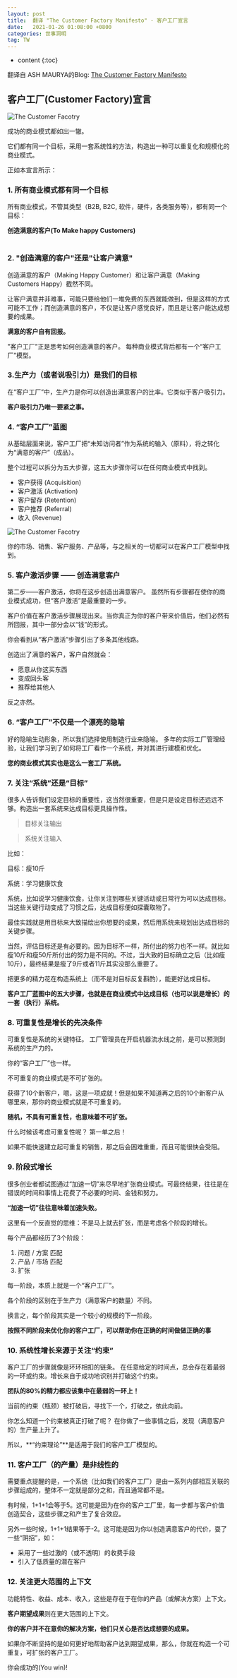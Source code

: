 ```yaml
---
layout: post
title:  翻译 "The Customer Factory Manifesto" - 客户工厂宣言
date:   2021-01-26 01:08:00 +0800
categories: 世事洞明
tag: TW
---
```


* content
{:toc}


翻译自 ASH MAURYA的Blog:
[The Customer Factory Manifesto](https://blog.leanstack.com/the-customer-factory-manifesto/)

## 客户工厂(Customer Factory)宣言


![The Customer Facotry]({{'/images/The_Customer_Factory_Blueprint.png'}})


成功的商业模式都如出一辙。

它们都有同一个目标，采用一套系统性的方法，构造出一种可以重复化和规模化的商业模式。

正如本宣言所示：


### 1. 所有商业模式都有同一个目标

所有商业模式，不管其类型（B2B, B2C, 软件，硬件，各类服务等），都有同一个目标：

**创造满意的客户(To Make happy Customers)**
<br>
<br>

### 2. "创造满意的客户"还是"让客户满意" 

创造满意的客户（Making Happy Customer）和让客户满意（Making Customers Happy）截然不同。

让客户满意并非难事，可能只要给他们一堆免费的东西就能做到，但是这样的方式可能不工作；而创造满意的客户，不仅是让客户感觉良好，而且是让客户能达成想要的成果。

**满意的客户自有回报。**

"客户工厂”正是思考如何创造满意的客户。
每种商业模式背后都有一个“客户工厂”模型。


### 3.生产力（或者说吸引力）是我们的目标

在“客户工厂”中，生产力是你可以创造出满意客户的比率。它类似于客户吸引力。

**客户吸引力乃唯一要紧之事。**



### 4. “客户工厂”蓝图

从基础层面来说，客户工厂把“未知访问者”作为系统的输入（原料），将之转化为“满意的客户”（成品）。

整个过程可以拆分为五大步骤，这五大步骤你可以在任何商业模式中找到。

* 客户获得 (Acquisition)
* 客户激活 (Activation)
* 客户留存 (Retention)
* 客户推荐 (Referral)
* 收入 (Revenue)

![The Customer Facotry]({{'/images/The_Customer_Factory_Blueprint.png'}})


你的市场、销售、客户服务、产品等，与之相关的一切都可以在客户工厂模型中找到。



### 5. 客户激活步骤 —— 创造满意客户

第二步——客户激活，你将在这步创造出满意客户。
虽然所有步骤都在使你的商业模式成功，但“客户激活”是最重要的一步。

客户价值在客户激活步骤展现出来。当你真正为你的客户带来价值后，他们必然有所回报，其中一部分会以“钱”的形式。

你会看到从“客户激活”步骤引出了多条其他线路。

创造出了满意的客户，客户自然就会：

* 愿意从你这买东西
* 变成回头客
* 推荐给其他人

反之亦然。


### 6. “客户工厂”不仅是一个漂亮的隐喻

好的隐喻生动形象，所以我们选择使用制造行业来隐喻。
多年的实际工厂管理经验，让我们学习到了如何将工厂看作一个系统，并对其进行建模和优化。

**您的商业模式其实也是这么一套工厂系统。**



### 7. 关注“系统”还是“目标”

很多人告诉我们设定目标的重要性，这当然很重要，但是只是设定目标还远远不够。构造出一套系统来达成目标更具操作性。

>目标关注输出

>系统关注输入

比如：

目标：瘦10斤

系统：学习健康饮食

系统，比如说学习健康饮食，让你关注到哪些关键活动或日常行为可以达成目标。当这些关键行动变成了习惯之后，达成目标便如探囊取物了。

最佳实践就是用目标来大致描绘出你想要的成果，然后用系统来规划出达成目标的关键步骤。

当然，评估目标还是有必要的。因为目标不一样，所付出的努力也不一样。就比如瘦10斤和瘦50斤所付出的努力是不同的。不过，当大致的目标确立之后（比如瘦10斤），最终结果是瘦了9斤或者11斤其实没那么重要了。

把更多的精力花在构造系统上（而不是对目标反复斟酌），能更好达成目标。

**客户工厂蓝图中的五大步骤，也就是在商业模式中达成目标（也可以说是增长）的一套（执行）系统。**



### 8. 可重复性是增长的先决条件

可重复性是系统的关键特征。
工厂管理员在开启机器流水线之前，是可以预测到系统的生产力的。

你的“客户工厂”也一样。

不可重复的商业模式是不可扩张的。

获得了10个新客户，嗯，这是一项成就！但是如果不知道再之后的10个新客户从哪里来，那你的商业模式就是不可重复的。

**随机，不具有可重复性，也意味着不可扩张。**

什么时候该考虑可重复性呢？
第一单之后！

如果不能快速建立起可重复的销售，那之后会困难重重，而且可能很快会受阻。



### 9. 阶段式增长

很多创业者都试图通过“加速一切”来尽早地扩张商业模式。可最终结果，往往是在错误的时间和事情上花费了不必要的时间、金钱和努力。

**“加速一切”往往意味着加速失败。**

这里有一个反直觉的思维：不是马上就去扩张，而是考虑各个阶段的增长。

每个产品都经历了3个阶段：

1. 问题 / 方案 匹配
2. 产品 / 市场 匹配
3. 扩张

每一阶段，本质上就是一个“客户工厂”。

各个阶段的区别在于生产力（满意客户的数量）不同。

换言之，每个阶段其实是一个较小的规模的下一阶段。

**按照不同阶段来优化你的客户工厂，可以帮助你在正确的时间做做正确的事**



### 10. 系统性增长来源于关注“约束”

客户工厂的步骤就像是环环相扣的链条。
在任意给定的时间点，总会存在着最弱的一环或约束。增长来自于成功地识别并打破这个约束。

**团队的80%的精力都应该集中在最弱的一环上！**

当前的约束（瓶颈）被打破后，寻找下一个，打破之，依此向前。

你怎么知道一个约束被真正打破了呢？
在你做了一些事情之后，发现（满意客户的）生产量上升了。

所以，**“约束理论”**是适用于我们的客户工厂模型的。



### 11. 客户工厂（的产量）是非线性的

需要重点提醒的是，一个系统（比如我们的客户工厂）是由一系列内部相互关联的步骤组成的，整体不一定就是部分之和，而且通常都不是。

有时候，1+1+1会等于5。这可能是因为在你的客户工厂里，每一步都与客户价值创造契合，这些步骤之和产生了复合效应。

另外一些时候，1+1+1结果等于-2。这可能是因为你以创造满意客户的代价，耍了一些“阴招”，如：

* 采用了一些过激的（或不透明）的收费手段
* 引入了低质量的潜在客户



### 12. 关注更大范围的上下文

功能特性、收益、成本、收入，这些是存在于在你的产品（或解决方案）上下文。

**客户期望成果**则在更大范围的上下文。

**你的客户并不在意你的解决方案，他们只关心是否达成想要的成果。**

如果你不断坚持的是如何更好地帮助客户达到期望成果，那么，你就在构造一个可重复，可扩张的客户工厂。

你会成功的(You win)! 

